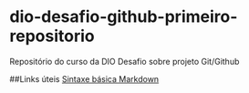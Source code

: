 # dio-desafio-github-primeiro-repositorio
Repositório do curso da DIO
Desafio sobre projeto Git/Github

##Links úteis
[Sintaxe básica Markdown](https://www.markdownguide.org/basic-syntax/)
